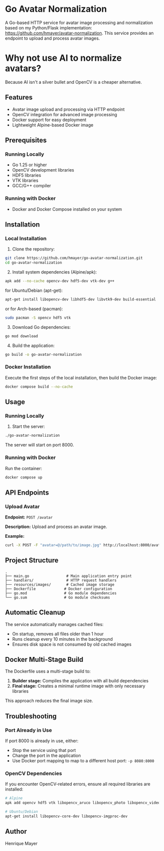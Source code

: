 # Go Avatar Normalization

A Go-based HTTP service for avatar image processing and normalization based on my Python/Flask implementation: https://github.com/hmayer/avatar-normalization.
This service provides an endpoint to upload and process avatar images.

# Why not use AI to normalize avatars?
Because AI isn't a silver bullet and OpenCV is a cheaper alternative.

## Features

- Avatar image upload and processing via HTTP endpoint
- OpenCV integration for advanced image processing
- Docker support for easy deployment
- Lightweight Alpine-based Docker image

## Prerequisites

### Running Locally
- Go 1.25 or higher
- OpenCV development libraries
- HDF5 libraries
- VTK libraries
- GCC/G++ compiler

### Running with Docker
- Docker and Docker Compose installed on your system

## Installation

### Local Installation

1. Clone the repository:
```bash
git clone https://github.com/hmayer/go-avatar-normalization.git
cd go-avatar-normalization
```

2. Install system dependencies (Alpine/apk):
```bash
apk add --no-cache opencv-dev hdf5-dev vtk-dev g++
```
for Ubuntu/Debian (apt-get):
```bash
apt-get install libopencv-dev libhdf5-dev libvtk9-dev build-essential
```
or for Arch-based (pacman):
```bash
sudo pacman -S opencv hdf5 vtk
```

3. Download Go dependencies:
```bash
go mod download
```

4. Build the application:
```bash
go build -o go-avatar-normalization
```

### Docker Installation

Execute the first steps of the local installation, then build the Docker image:
```bash
docker compose build --no-cache
```
## Usage

### Running Locally

1. Start the server:
```bash
./go-avatar-normalization
```
The server will start on port 8000.

### Running with Docker

Run the container:
```bash
docker compose up
```

## API Endpoints

### Upload Avatar

**Endpoint:** `POST /avatar`

**Description:** Upload and process an avatar image.

**Example:**
```bash
curl -X POST -F "avatar=@/path/to/image.jpg" http://localhost:8000/avatar
```
## Project Structure
```
.
├── main.go                 # Main application entry point
├── handlers/               # HTTP request handlers
├── resources/images/       # Cached image storage
├── Dockerfile             # Docker configuration
├── go.mod                 # Go module dependencies
└── go.sum                 # Go module checksums
```
## Automatic Cleanup

The service automatically manages cached files:
- On startup, removes all files older than 1 hour
- Runs cleanup every 10 minutes in the background
- Ensures disk space is not consumed by old cached images

## Docker Multi-Stage Build

The Dockerfile uses a multi-stage build to:
1. **Builder stage:** Compiles the application with all build dependencies
2. **Final stage:** Creates a minimal runtime image with only necessary libraries

This approach reduces the final image size.

## Troubleshooting

### Port Already in Use
If port 8000 is already in use, either:
- Stop the service using that port
- Change the port in the application
- Use Docker port mapping to map to a different host port: `-p 8080:8000`

### OpenCV Dependencies
If you encounter OpenCV-related errors, ensure all required libraries are installed:
```bash
# Alpine
apk add opencv hdf5 vtk libopencv_aruco libopencv_photo libopencv_video libstdc++ libgcc

# Ubuntu/Debian
apt-get install libopencv-core-dev libopencv-imgproc-dev
```
## Author

Henrique Mayer

